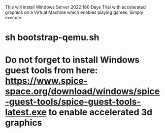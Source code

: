 This will install Windows Server 2022 180 Days Trial with accelerated graphics on a Virtual Machine which enables playing games.
Simply execute:

# sh bootstrap-qemu.sh
# Do not forget to install Windows guest tools from here: https://www.spice-space.org/download/windows/spice-guest-tools/spice-guest-tools-latest.exe to enable accelerated 3d graphics
